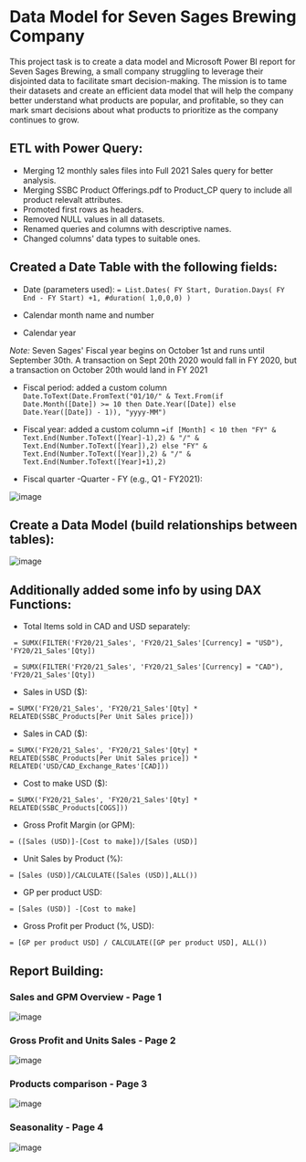 # Data Model for Seven Sages Brewing Company

   This project task is to create a data model and Microsoft Power BI report for Seven Sages Brewing, a small company struggling
to leverage their disjointed data to facilitate smart decision-making. 
   The mission is to tame their datasets and create an efficient data model that will help the company better understand what products are
popular, and profitable,  so they can mark smart decisions about what products to prioritize as the company continues to grow. 


##  ETL with Power Query:

 - Merging 12 monthly sales files into Full 2021 Sales query for better analysis.
 - Merging SSBC Product Offerings.pdf to Product_CP query to include all product relevalt attributes.
 - Promoted first rows as headers.
 - Removed NULL values in all datasets.
 - Renamed queries and columns with descriptive names.
 - Changed columns' data types to suitable ones.
 
 ## Created a Date Table with the following fields:

 * Date (parameters used):
```= List.Dates( FY Start, Duration.Days( FY End - FY Start) +1, #duration( 1,0,0,0) )```

 * Calendar month name and number
 * Calendar year 

<i>Note:</i> Seven Sages' Fiscal year begins on October 1st and runs until September 30th. A transaction on Sept 20th 2020 would fall in FY 2020, but a transaction on October 20th would land in FY 2021
 * Fiscal period:
 added a custom column ```
 Date.ToText(Date.FromText("01/10/" & Text.From(if Date.Month([Date]) >= 10 then Date.Year([Date]) else Date.Year([Date]) - 1)), "yyyy-MM")```

<!--The formula works by checking if the month of the date is greater than or equal to October (month number 10). If it is, then the fiscal year is the same as the year of the date. Otherwise, the fiscal year is the year before the year of the date. The formula then constructs a text string representing the first day of the fiscal year, which is October 1st, using the Date.FromText() and Text.From() functions. Finally, it converts this text string to a date using the Date.FromText() function, and then converts the resulting date to a text string in the format "yyyy-MM" using the Date.ToText() function.

Note that this formula assumes that the date column is in a format that Power Query can recognize as a date, such as "dd/mm/yyyy" or "mm/dd/yyyy". If your date column is in a different format, you may need to adjust the string argument passed to the Date.FromText() function accordingly.-->
 * Fiscal year: 
added a custom column ```=if [Month] < 10 then "FY" &
Text.End(Number.ToText([Year]-1),2) & "/" &
Text.End(Number.ToText([Year]),2)
else "FY" &
Text.End(Number.ToText([Year]),2) & "/" &
Text.End(Number.ToText([Year]+1),2)```

<!--i can write my <code>if</code> formula remember my fiscal year starts on july 1st so i need to test if the month is less than <code>7</code> if it is then i want to concatenate <code>&</code> the text <code>"FY"</code> and iI only want the last <code>2</code> digits of the year so I'm going to use <code>Text.End</code> and I need to convert the year number to text so i'm going to use number two text and I want the year column i'm converting that to text I need to subtract <code>1</code> remember I want the previous year slash <code> / </code> the current year so the first year I want is the previous year so

year minus <code> 1 <code> close my number two text and then i just want the last <code>2 </code> digits of that year close <code>Text.End</code>. And i want to concatenate <code> &</code> forward slash and then I can grab the second year so we're just going to repeat this text and number two text and I  want the year again but just the last two digits so this is going to concatenate <code>"FY"</code> to the previous year and the current year where the month number is less than seven. So now allI need to do is write <code>else</code> and complete the formula for those months that are greater than seven so

let's just copy this right up to the <code>"FY"</code> and I'll paste it below so here instead of minus one we just want the current year because these are for months that are greater than seven and this one here we want to add one and that's it -->

 * Fiscal quarter -Quarter - FY (e.g., Q1 - FY2021):

![image](https://user-images.githubusercontent.com/118057504/220188918-a5804468-b0c4-4661-8b23-cbb25b421617.png)

## Create a Data Model (build relationships between tables):

![image](https://user-images.githubusercontent.com/118057504/220194583-db5cb4eb-e8ce-4571-a96e-247fca2db3ca.png)

## Additionally added some info by using DAX Functions:

 - Total Items sold in CAD and USD separately:
```
 = SUMX(FILTER('FY20/21_Sales', 'FY20/21_Sales'[Currency] = "USD"), 'FY20/21_Sales'[Qty])
```
```
 = SUMX(FILTER('FY20/21_Sales', 'FY20/21_Sales'[Currency] = "CAD"), 'FY20/21_Sales'[Qty])
```
 - Sales in USD ($):
```
= SUMX('FY20/21_Sales', 'FY20/21_Sales'[Qty] * RELATED(SSBC_Products[Per Unit Sales price]))
```

 - Sales in CAD ($):
```
= SUMX('FY20/21_Sales', 'FY20/21_Sales'[Qty] * RELATED(SSBC_Products[Per Unit Sales price]) * RELATED('USD/CAD_Exchange_Rates'[CAD]))
```


 - Cost to make USD ($):
```
= SUMX('FY20/21_Sales', 'FY20/21_Sales'[Qty] * RELATED(SSBC_Products[COGS]))
```

 - Gross Profit Margin (or GPM):

```
= ([Sales (USD)]-[Cost to make])/[Sales (USD)] 
```
 - Unit Sales by Product (%):
 ```
 = [Sales (USD)]/CALCULATE([Sales (USD)],ALL())
 ```

 
 - GP per product USD: 
  ```
= [Sales (USD)] -[Cost to make]

```
 - Gross Profit per Product (%, USD):
```
= [GP per product USD] / CALCULATE([GP per product USD], ALL())
```

## Report Building:

### Sales and GPM Overview - Page 1

![image](https://user-images.githubusercontent.com/118057504/220423102-59925e56-f4aa-468c-800d-2b95c4cac1e9.png)

### Gross Profit and Units Sales - Page 2

![image](https://user-images.githubusercontent.com/118057504/220423534-fd2d6b8d-a108-4bcc-97a1-35b6ebd18988.png)

### Products comparison - Page 3

![image](https://user-images.githubusercontent.com/118057504/220423735-9d9ac0e1-44a9-4870-9611-7b29bfa5686e.png)

### Seasonality - Page 4

![image](https://user-images.githubusercontent.com/118057504/220423847-dee9442c-3a57-4658-a71e-c61a3bd726dc.png)
